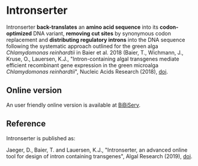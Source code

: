 # Intronserter
Intronserter **back-translates** an **amino acid sequence** into 
its **codon-optimized** DNA variant, **removing cut sites** by synonymous 
codon replacement and **distributing regulatory introns** into the DNA
sequence following the systematic approach outlined for the green alga *Chlamydomonas reinhardtii* in 
Baier et al. 2018 (Baier, T., Wichmann, J., Kruse, O., Lauersen, K.J., "Intron-containing algal transgenes mediate efficient recombinant gene expression in the green microalga *Chlamydomonas reinhardtii*", Nucleic Acids Research (2018), [doi](https://doi.org/10.1093/nar/gky532).

## Online version
An user friendly online version is available at [BiBiServ](https://bibiserv.cebitec.uni-bielefeld.de/intronserter).

## Reference
Intronserter is published as:

Jaeger, D., Baier, T. and Lauersen, K.J., "Intronserter, an advanced online tool for design of intron containing transgenes", Algal Research (2019), [doi](https://doi.org/10.1016/j.algal.2019.101588).
